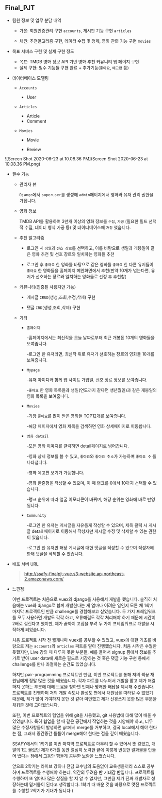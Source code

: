 ## Final_PJT

- 팀원 정보 및 업무 분담 내역

  - 가윤: 회원인증관리 구현 `accounts`, 게시판 기능 구현 `articles`

  - 채원: 추천알고리즘 구현, 데이터 수집 및 정제, 영화 관련 기능 구현 `movies`

    

- 목표 서비스 구현 및 실제 구현 정도

  - 목표: TMDB 영화 정보 API 기반 영화 추천 커뮤니티 웹 페이지 구현
  - 실제 구현: 필수 기능들 구현 완료 + 추가기능(`좋아요`, `예고편` 등)



- 데이터베이스 모델링

  - `Accounts`
    
    - User
  - `Articles`
    - Article
    - Comment
  - `Movies`
    - Movie
  
    - Review
  
      

![Screen Shot 2020-06-23 at 10.08.36 PM](Screen Shot 2020-06-23 at 10.08.36 PM.png)



- 필수 기능

  - 관리자 뷰

    `Django`에서 `superuser`를 생성해 `admin`페이지에서 영화와 유저 관리 권한을 가집니다.

  - 영화 정보

    TMDB API를 활용하여 3만개 이상의 영화 정보를 `수집`, `가공` (필요한 필드 선택적 수집, 데이터 형식 가공 등) 및 데이터베이스에 `저장` 했습니다.

  - 추천 알고리즘

    - 로그인 시 `생일`과 `선호 장르`를 선택하고, 이를 바탕으로 생일과 개봉일이 같은 영화 추천 및 선호 장르와 일치하는 영화들 추천

    - 로그인 후 `좋아요` 한 영화를 바탕으로 같은 영화를 `좋아요` 한 다른 유저들이 `좋아요` 한 영화들을 홈페이지 메인화면에서 추천(만약 10개가 넘는다면, 유저가 선호하는 장르와 일치하는 영화들로 선정 후 추천함)

  - 커뮤니티(인증된 사용자만 가능)

    - 게시글 `CRUD`(생성,조회,수정,삭제) 구현

    - 댓글 `CRD`(생성,조회,삭제) 구현

  - 기타

    - `홈페이지`

      -홈페이지에서는 최신작을 오늘 날짜로부터 최근 개봉된 10개의 영화들을 보여줍니다.

      -로그인 한 유저라면, 최신작 위로 유저가 선호하는 장르의 영화들 10개를 보여줍니다.

    - `Mypage`

      -유저 아이디와 함께 웹 사이트 가입일, 선호 장르 정보를 보여줍니다.

      -`좋아요` 한 영화 목록들과 생일(연도까지 같다면 생년월일)과 같은 개봉일의 영화 목록을 보여줍니다.

    - `Movies` 

      -가장 `좋아요`를 많이 받은 영화들 TOP12개를 보여줍니다.

      -해당 페이지에서 영화 제목을 검색하면 영화 상세페이지로 이동합니다.

    - `영화 detail `

      -모든 영화 이미지를 클릭하면 detail페이지로 넘어갑니다.

      -영화 상세 정보를 볼 수 있고, `좋아요`와 `좋아요 취소`가 가능하며 `좋아요 수` 를 나타냅니다. 

      -영화 예고편 보기가 가능합니다.

      -영화 한줄평을 작성할 수 있으며, 이 때 랭크를 0에서 10까지 선택할 수 있습니다.

      -랭크 순위에 따라 얼굴 이모티콘이 바뀌며, 해당 순위는 영화에 바로 반영됩니다.

    - `Community`

      -로그인 한 유저는 게시글을 자유롭게 작성할 수 있으며, 제목 클릭 시 게시글 detail 페이지로 이동해서 작성자만 게시글 수정 및 삭제할 수 있는 권한이 있습니다.

      -로그인 한 유저만 해당 게시글에 대한 댓글을 작성할 수 있으며 작성자에 한해 댓글을 삭제할 수 있습니다.

  

  

- 배포 서버 URL

  > http://ssafy-finalpjt-vue.s3-website.ap-northeast-2.amazonaws.com/

  

- 느낀점

  이번 프로젝트는 처음으로 vuex와 django를 사용해서 개발을 했습니다. 솔직히 처음에는 vue와 django로 함께 개발한다는 게 얼마나 어려운 일인지 모른 채 1학기 마지막 프로젝트인 만큼 challenge를 경험해보고 싶었습니다. 두 가지 프레임워크를 모두 사용하면 개발도 각각 하고, 오류해결도 각각 처리해야 하기 때문에 시간이 2배로 걸린다고 했지만, 제가 끝까지 고집을 부려 두 가지 프레임워크로 개발을 시작하게 되었습니다. 

  처음 프로젝트 시작 전 짧게나마 vuex를 공부할 수 있었고, vuex에 대한 기초를 바탕으로 저는 `accounts`와 `articles` 파트를 맡아 진행했습니다. 처음 시작은 수월한 듯했지만, Live 강의 때 다루지 못한 부분들, 예를 들어서 signup 폼에서 정보를 추가로 받아 user data에 새로운 필드로 저장하는 것 혹은 댓글 기능 구현 등에서 challenge를 만나 좌절하는 순간도 있었습니다.

  하지만 pair-programming 프로젝트인 만큼, 이번 프로젝트를 통해 저의 짝꿍 채원님에게 정말 많은 것을 배웠습니다. 각자 파트를 나누어서 개발을 맡고 제가 해결하지 못하는 부분에 대해 도움을 청하면 언제나 명쾌한 해답을 제시해 주었습니다. 프로젝트를 진행하며 저의 개발 속도나 완성도 면에서 채원님을 따라갈 수 없었기 때문에, 제가 많이 기여하지 못한 것 같아 미안했고 제가 신경쓰지 못한 많은 부분을 채워준 것에 고마웠습니다.

  또한, 이번 프로젝트의 협업을 위해 git을 사용했고, git 사용법에 대해 많이 배울 수 있었습니다. 특히 협업을 할 때 같은 공간에서 작업하는 것을 지양해야 하고, 너무 많은 수정사항들이 발생하면 git에서 merge를 거부하고, 결국 local에서 해야 한다는 점, 그래서 중간중간 틈틈이 merge해야 한다는 점을 깊이 배웠습니다.

  SSAFY에서의 1학기를 이번 마지막 프로젝트로 마무리 할 수 있어서 뜻 깊었고, 개발의 1도 몰랐던 제가 6개월 동안 열심히 노력한 끝에 이렇게 번듯한 결과물을 만들어 냈다는 점에서 그동안 힘들게 공부한 보람을 느꼈습니다.

  앞으로 2학기는 라이브 강의나 전담 교수님의 도움없이 교육생들끼리 스스로 공부하며 프로젝트를 수행해야 하는데, 약간의 두려움 반 기대감 반입니다. 프로젝트를 수행하며 또 얼마나 많은 삽질을 할 지 알 수 없지만, 그만큼 제가 진짜 개발자로 성장하는데 밑거름이 된다고 생각합니다. 1학기 때 배운 것을 바탕으로 멋진 프로젝트를 수행할 2학기가 기대가 됩니다:)
